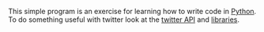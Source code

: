 This simple program is an exercise for learning how to write code in [Python](http://www.python.org/).  To do something useful with twitter look at the [twitter API](https://dev.twitter.com/docs/api) and [libraries](https://dev.twitter.com/docs/twitter-libraries).
